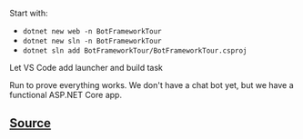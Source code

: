 Start with:        
- `dotnet new web -n BotFrameworkTour`
- `dotnet new sln -n BotFrameworkTour`
- `dotnet sln add BotFrameworkTour/BotFrameworkTour.csproj`

Let VS Code add launcher and build task

Run to prove everything works. We don't have a chat bot yet, but we have a functional ASP.NET Core app.

## [Source](https://github.com/maxnorth/bot-framework-tour/tree/step-00-new-app)